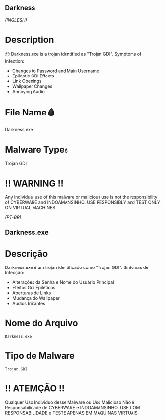 ## Darkness

*(INGLESH)*
# Description

📦 Darkness.exe is a trojan identified as "Trojan GDI". Symptoms of Infection:

   - Changes to Password and Main Username
   - Epileptic GDI Effects
   - Link Openings
   - Wallpaper Changes
   - Annoying Audio

# File Name🩸

  Darkness.exe

# Malware Type💧

  Trojan GDI

# ‼ WARNING ‼

Any individual use of this malware or malicious use is not the responsibility of CYBERWARE and INDOAMANSINHO. USE RESPONSIBLY and TEST ONLY ON VIRTUAL MACHINES

*(PT-BR)*
## Darkness.exe
# Descrição

Darkness.exe é um trojan identificado como "Trojan GDI". Sintomas de Infecção:
  - Alterações da Senha e Nome do Usuário Principal
  - Efeitos Gdi Epiléticos
  - Aberturas de Links
  - Mudança do Wallpaper
  - Audios Iriitantes

# Nome do Arquivo

    Darkness.exe

# Tipo de Malware

    Trojan GDI


# !! ATEMÇÃO !!

Qualquer Uso Individuo desse Malware ou Uso Malicioso Não é Responsabilidade de CYBERWARE e INDOAMANSINHO. USE COM RESPONSABILIDADE e TESTE APENAS EM MÁQUINAS VIRTUAIS

